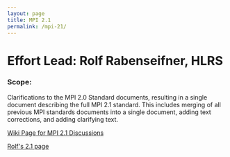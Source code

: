 ```yaml
---
layout: page
title: MPI 2.1
permalink: /mpi-21/
---
```


# Effort Lead: Rolf Rabenseifner, HLRS

### Scope:

Clarifications to the MPI 2.0 Standard documents, resulting in a single
document describing the full MPI 2.1 standard. This includes
merging of all previous MPI standards documents into a single
document, adding text corrections, and adding clarifying text.

[Wiki Page for MPI 2.1 Discussions](https://svn.mpi-forum.org/trac/mpi-forum-web/wiki/MpiTwoOneWikiPage)

[Rolf's 2.1 page](http://www.hlrs.de/mpi/mpi21/)
